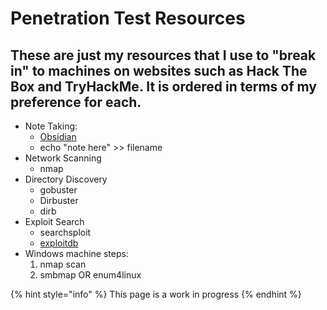 # Penetration Test Resources

## These are just my resources that I use to "break in" to machines on websites such as Hack The Box and TryHackMe. It is ordered in terms of my preference for each.

* Note Taking:
  * [Obsidian](https://obsidian.md/)
  * echo "note here" &gt;&gt; filename
* Network Scanning
  * nmap
* Directory Discovery
  * gobuster
  * Dirbuster
  * dirb
* Exploit Search
  * searchsploit
  * [exploitdb](https://www.exploit-db.com/)
* Windows machine steps:
  1. nmap scan
  2. smbmap OR enum4linux

{% hint style="info" %}
This page is a work in progress
{% endhint %}

